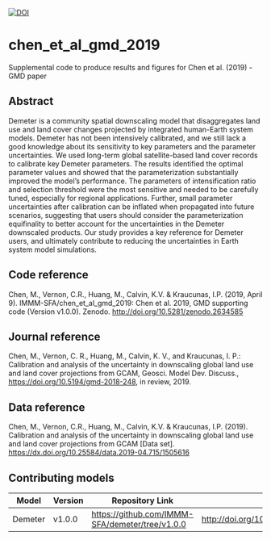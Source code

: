 [![DOI](https://zenodo.org/badge/179581628.svg)](https://zenodo.org/badge/latestdoi/179581628)

# chen_et_al_gmd_2019
Supplemental code to produce results and figures for Chen et al. (2019) - GMD paper

## Abstract
Demeter is a community spatial downscaling model that disaggregates land use and land cover changes projected by integrated human-Earth system models. Demeter has not been intensively calibrated, and we still lack a good knowledge about its sensitivity to key parameters and the parameter uncertainties. We used long-term global satellite-based land cover records to calibrate key Demeter parameters. The results identified the optimal parameter values and showed that the parameterization substantially improved the model’s performance. The parameters of intensification ratio and selection threshold were the most sensitive and needed to be carefully tuned, especially for regional applications. Further, small parameter uncertainties after calibration can be inflated when propagated into future scenarios, suggesting that users should consider the parameterization equifinality to better account for the uncertainties in the Demeter downscaled products. Our study provides a key reference for Demeter users, and ultimately contribute to reducing the uncertainties in Earth system model simulations.

## Code reference
Chen, M., Vernon, C.R., Huang, M., Calvin, K.V. & Kraucunas, I.P. (2019, April 9). IMMM-SFA/chen_et_al_gmd_2019: Chen et al. 2019, GMD supporting code (Version v1.0.0). Zenodo. http://doi.org/10.5281/zenodo.2634585

## Journal reference
Chen, M., Vernon, C. R., Huang, M., Calvin, K. V., and Kraucunas, I. P.: Calibration and analysis of the uncertainty in downscaling global land use and land cover projections from GCAM, Geosci. Model Dev. Discuss., https://doi.org/10.5194/gmd-2018-248, in review, 2019.

## Data reference
Chen, M., Vernon, C.R., Huang, M., Calvin, K.V. & Kraucunas, I.P. (2019). Calibration and analysis of the uncertainty in downscaling global land use and land cover projections from GCAM [Data set]. https://dx.doi.org/10.25584/data.2019-04.715/1505616

## Contributing models
| Model | Version | Repository Link | DOI |
|-------|---------|-----------------|-----|
| Demeter | v1.0.0 | https://github.com/IMMM-SFA/demeter/tree/v1.0.0 | http://doi.org/10.5281/zenodo.1214342 |
